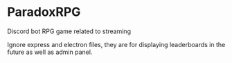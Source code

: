 # ParadoxRPG
Discord bot RPG game related to streaming

Ignore express and electron files, they are for displaying leaderboards in the future as well as admin panel.
